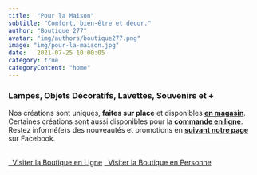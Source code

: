 ```yaml
---
title:  "Pour la Maison"
subtitle: "Comfort, bien-être et décor."
author: "Boutique 277"
avatar: "img/authors/boutique277.png"
image: "img/pour-la-maison.jpg"
date:   2021-07-25 10:00:05
category: true
categoryContent: "home"
---
```


### Lampes, Objets Décoratifs, Lavettes, Souvenirs et +
Nos créations sont uniques, <strong>faites sur place</strong> et disponibles <strong><a href="/boutique.html#directions"><i class="fa fa-home fa-1x"></i> <u>en magasin</u></a></strong>. Certaines créations sont aussi disponibles pour la <strong><a href="http://enligne.boutique277.com"><i class="fa fa-shopping-cart fa-1x"></i> <u>commande en ligne</u></a></strong>. Restez informé(e)s des nouveautés et promotions en <strong><a href="https://www.facebook.com/boutique277" target="_blank"><i class="fa fa-facebook-square fa-1x"></i> <u>suivant notre page</u></a></strong> sur Facebook.
<br /><br />
<p class="primary-button">
    <a href="http://enligne.boutique277.com"><i class="fa fa-shopping-cart fa-1x"></i>&nbsp;&nbsp;Visiter la Boutique en Ligne</a>
    <a href="/boutique.html#directions"><i class="fa fa-home fa-1x"></i>&nbsp;&nbsp;Visiter la Boutique en Personne</a>
</p>